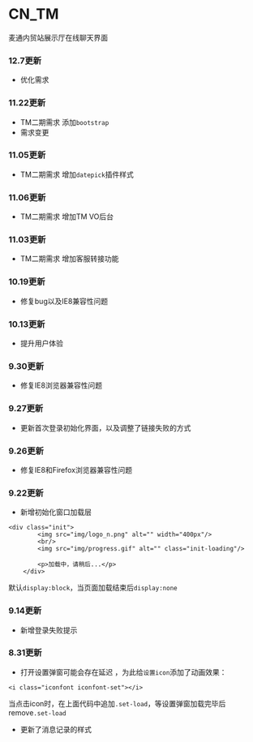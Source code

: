 # CN_TM
麦通内贸站展示厅在线聊天界面

### 12.7更新
- 优化需求


### 11.22更新
- TM二期需求
添加`bootstrap`
- 需求变更

### 11.05更新
- TM二期需求
增加`datepick`插件样式

### 11.06更新
- TM二期需求
增加TM VO后台


### 11.03更新
- TM二期需求
增加客服转接功能


### 10.19更新
- 修复bug以及IE8兼容性问题

### 10.13更新
- 提升用户体验

### 9.30更新
- 修复IE8浏览器兼容性问题

### 9.27更新
- 更新首次登录初始化界面，以及调整了链接失败的方式

### 9.26更新
- 修复IE8和Firefox浏览器兼容性问题

### 9.22更新
- 新增初始化窗口加载层

```
<div class="init">
        <img src="img/logo_n.png" alt="" width="400px"/>
        <br/>
        <img src="img/progress.gif" alt="" class="init-loading"/>

        <p>加载中，请稍后...</p>
    </div>
```
默认`display:block`，当页面加载结束后`display:none`


### 9.14更新
- 新增登录失败提示

### 8.31更新
- 打开设置弹窗可能会存在延迟 ，为此给`设置icon`添加了动画效果：  

```
<i class="iconfont iconfont-set"></i>
``` 

当点击icon时，在上面代码中追加`.set-load`，等设置弹窗加载完毕后remove`.set-load`

- 更新了消息记录的样式